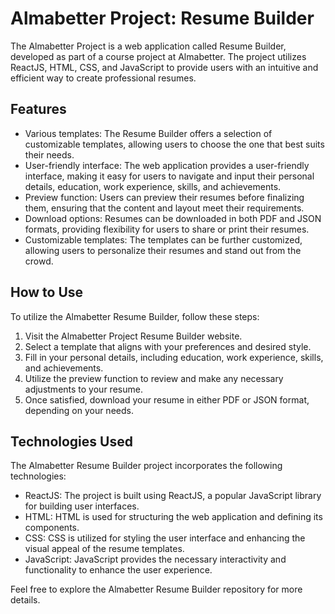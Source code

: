 # Almabetter Project: Resume Builder

The Almabetter Project is a web application called Resume Builder, developed as part of a course project at Almabetter. The project utilizes ReactJS, HTML, CSS, and JavaScript to provide users with an intuitive and efficient way to create professional resumes.

## Features

- Various templates: The Resume Builder offers a selection of customizable templates, allowing users to choose the one that best suits their needs.
- User-friendly interface: The web application provides a user-friendly interface, making it easy for users to navigate and input their personal details, education, work experience, skills, and achievements.
- Preview function: Users can preview their resumes before finalizing them, ensuring that the content and layout meet their requirements.
- Download options: Resumes can be downloaded in both PDF and JSON formats, providing flexibility for users to share or print their resumes.
- Customizable templates: The templates can be further customized, allowing users to personalize their resumes and stand out from the crowd.

## How to Use

To utilize the Almabetter Resume Builder, follow these steps:

1. Visit the Almabetter Project Resume Builder website.
2. Select a template that aligns with your preferences and desired style.
3. Fill in your personal details, including education, work experience, skills, and achievements.
4. Utilize the preview function to review and make any necessary adjustments to your resume.
5. Once satisfied, download your resume in either PDF or JSON format, depending on your needs.

## Technologies Used

The Almabetter Resume Builder project incorporates the following technologies:

- ReactJS: The project is built using ReactJS, a popular JavaScript library for building user interfaces.
- HTML: HTML is used for structuring the web application and defining its components.
- CSS: CSS is utilized for styling the user interface and enhancing the visual appeal of the resume templates.
- JavaScript: JavaScript provides the necessary interactivity and functionality to enhance the user experience.

Feel free to explore the Almabetter Resume Builder repository for more details.

